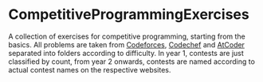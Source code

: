 # CompetitiveProgrammingExercises
A collection of exercises for competitive programming, starting from the basics.
All problems are taken from [Codeforces](https://codeforces.com), [Codechef](https://www.codechef.com) and [AtCoder](https://atcoder.jp/) separated into folders according to difficulty. 
In year 1, contests are just classified by count, from year 2 onwards, contests are named according to actual contest names on the respective websites.
